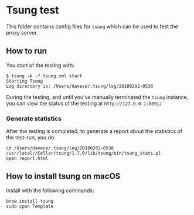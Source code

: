 # Tsung test

This folder contains config files for `tsung` which can be used to test the proxy server.

## How to run

You start of the testing with:

```
$ tsung -k -f tsung.xml start
Starting Tsung
Log directory is: /Users/daveve/.tsung/log/20180202-0538
```

During the testing, and until you've manually terminated the `tsung` instance, you can view the status of the testing at `http://127.0.0.1:8091/`

### Generate statistics

After the testing is completed, to generate a report about the statistics of the test-run, you do:

```
cd /Users/daveve/.tsung/log/20180202-0538
/usr/local//Cellar/tsung/1.7.0/lib/tsung/bin/tsung_stats.pl
open report.html
```

## How to install tsung on macOS

Install with the following commands:

```
brew install tsung
sudo cpan Template
```